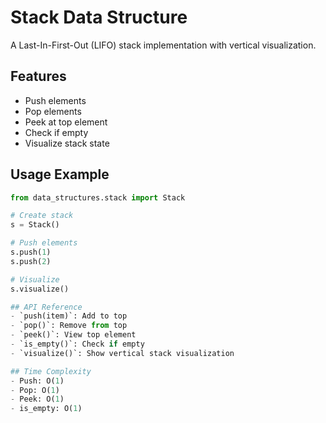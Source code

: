 # Stack Data Structure

A Last-In-First-Out (LIFO) stack implementation with vertical visualization.

## Features
- Push elements
- Pop elements
- Peek at top element
- Check if empty
- Visualize stack state

## Usage Example
```python
from data_structures.stack import Stack

# Create stack
s = Stack()

# Push elements
s.push(1)
s.push(2)

# Visualize
s.visualize()

## API Reference
- `push(item)`: Add to top
- `pop()`: Remove from top
- `peek()`: View top element
- `is_empty()`: Check if empty
- `visualize()`: Show vertical stack visualization

## Time Complexity
- Push: O(1)
- Pop: O(1)
- Peek: O(1)
- is_empty: O(1)
